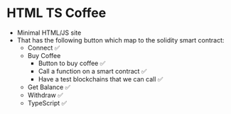 # HTML TS Coffee
- Minimal HTML/JS site
- That has the following button which map to the solidity smart contract:
    - Connect ✅
    - Buy Coffee
        - Button to buy coffee ✅
        - Call a function on a smart contract ✅
        - Have a test blockchains that we can call ✅
    - Get Balance ✅
    - Withdraw ✅
    - TypeScript ✅